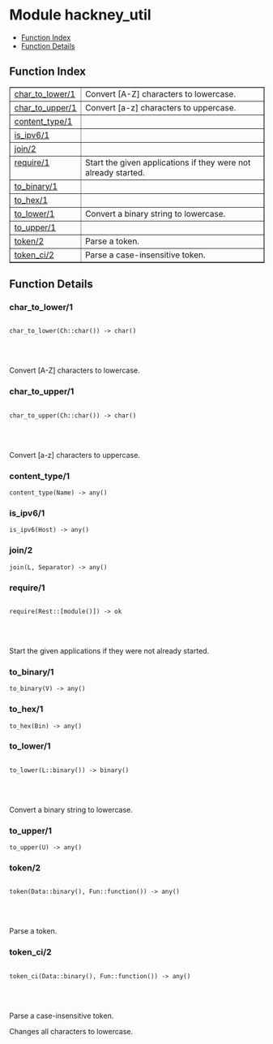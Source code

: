 

# Module hackney_util #
* [Function Index](#index)
* [Function Details](#functions)


<a name="index"></a>

## Function Index ##


<table width="100%" border="1" cellspacing="0" cellpadding="2" summary="function index"><tr><td valign="top"><a href="#char_to_lower-1">char_to_lower/1</a></td><td>Convert [A-Z] characters to lowercase.</td></tr><tr><td valign="top"><a href="#char_to_upper-1">char_to_upper/1</a></td><td>Convert [a-z] characters to uppercase.</td></tr><tr><td valign="top"><a href="#content_type-1">content_type/1</a></td><td></td></tr><tr><td valign="top"><a href="#is_ipv6-1">is_ipv6/1</a></td><td></td></tr><tr><td valign="top"><a href="#join-2">join/2</a></td><td></td></tr><tr><td valign="top"><a href="#require-1">require/1</a></td><td>Start the given applications if they were not already started.</td></tr><tr><td valign="top"><a href="#to_binary-1">to_binary/1</a></td><td></td></tr><tr><td valign="top"><a href="#to_hex-1">to_hex/1</a></td><td></td></tr><tr><td valign="top"><a href="#to_lower-1">to_lower/1</a></td><td>Convert a binary string to lowercase.</td></tr><tr><td valign="top"><a href="#to_upper-1">to_upper/1</a></td><td></td></tr><tr><td valign="top"><a href="#token-2">token/2</a></td><td>Parse a token.</td></tr><tr><td valign="top"><a href="#token_ci-2">token_ci/2</a></td><td>Parse a case-insensitive token.</td></tr></table>


<a name="functions"></a>

## Function Details ##

<a name="char_to_lower-1"></a>

### char_to_lower/1 ###


<pre><code>
char_to_lower(Ch::char()) -&gt; char()
</code></pre>

<br></br>


Convert [A-Z] characters to lowercase.
<a name="char_to_upper-1"></a>

### char_to_upper/1 ###


<pre><code>
char_to_upper(Ch::char()) -&gt; char()
</code></pre>

<br></br>


Convert [a-z] characters to uppercase.
<a name="content_type-1"></a>

### content_type/1 ###

`content_type(Name) -> any()`


<a name="is_ipv6-1"></a>

### is_ipv6/1 ###

`is_ipv6(Host) -> any()`


<a name="join-2"></a>

### join/2 ###

`join(L, Separator) -> any()`


<a name="require-1"></a>

### require/1 ###


<pre><code>
require(Rest::[module()]) -&gt; ok
</code></pre>

<br></br>


Start the given applications if they were not already started.
<a name="to_binary-1"></a>

### to_binary/1 ###

`to_binary(V) -> any()`


<a name="to_hex-1"></a>

### to_hex/1 ###

`to_hex(Bin) -> any()`


<a name="to_lower-1"></a>

### to_lower/1 ###


<pre><code>
to_lower(L::binary()) -&gt; binary()
</code></pre>

<br></br>


Convert a binary string to lowercase.
<a name="to_upper-1"></a>

### to_upper/1 ###

`to_upper(U) -> any()`


<a name="token-2"></a>

### token/2 ###


<pre><code>
token(Data::binary(), Fun::function()) -&gt; any()
</code></pre>

<br></br>


Parse a token.
<a name="token_ci-2"></a>

### token_ci/2 ###


<pre><code>
token_ci(Data::binary(), Fun::function()) -&gt; any()
</code></pre>

<br></br>



Parse a case-insensitive token.


Changes all characters to lowercase.
